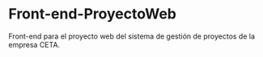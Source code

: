 # Front-end-ProyectoWeb
 Front-end para el proyecto web del sistema de gestión de proyectos de la empresa CETA. 
